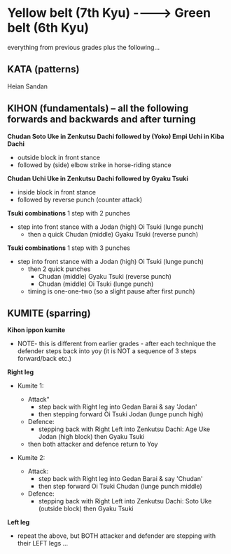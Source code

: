 
# Yellow belt (7th Kyu)		---->			Green belt (6th Kyu)

everything from previous grades plus the following...

## KATA (patterns)

Heian Sandan

## KIHON (fundamentals) – all the following forwards and backwards and after turning

**Chudan Soto Uke in Zenkutsu Dachi followed by (Yoko) Empi Uchi in Kiba Dachi**
- outside block in front stance
- followed by (side) elbow strike in horse-riding stance

**Chudan Uchi Uke in Zenkutsu Dachi followed by Gyaku Tsuki**
- inside block in front stance
- followed by reverse punch (counter attack)


**Tsuki combinations** 1 step with 2 punches
- step into front stance with a Jodan (high) Oi Tsuki (lunge punch)
  - then a quick Chudan (middle) Gyaku Tsuki (reverse punch)


**Tsuki combinations** 1 step with 3 punches
- step into front stance with a Jodan (high) Oi Tsuki (lunge punch)
  - then 2 quick punches
     - Chudan (middle) Gyaku Tsuki (reverse punch)
     - Chudan (middle) Oi Tsuki (lunge punch)
  - timing is one-one-two (so a slight pause after first punch)

## KUMITE (sparring)

**Kihon ippon kumite**
- NOTE- this is different from earlier grades - after each technique the defender steps back into yoy (it is NOT a sequence of 3 steps forward/back etc.)

**Right leg**
- Kumite 1:
  - Attack"
     - step back with Right leg into Gedan Barai & say 'Jodan'
     - then stepping forward Oi Tsuki Jodan (lunge punch high)
  - Defence:
     - stepping back with Right Left into Zenkutsu Dachi: Age Uke Jodan (high block) then Gyaku Tsuki
  - then both attacker and defence return to Yoy

- Kumite 2:
  - Attack:
     - step back with Right leg into Gedan Barai & say 'Chudan'
     - then step forward Oi Tsuki Chudan (lunge punch middle)
  - Defence:
     - stepping back with Right Left into Zenkutsu Dachi: Soto Uke (outside block) then Gyaku Tsuki

**Left leg**
- repeat the above, but BOTH attacker and defender are stepping with their LEFT legs ...
